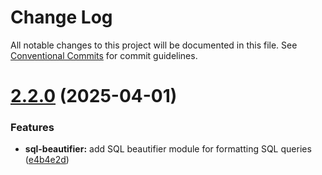 # Change Log

All notable changes to this project will be documented in this file.
See [Conventional Commits](https://conventionalcommits.org) for commit guidelines.

# [2.2.0](https://github.com/clabroche/stack-monitor/compare/v2.1.5...v2.2.0) (2025-04-01)

### Features

* **sql-beautifier:** add SQL beautifier module for formatting SQL queries ([e4b4e2d](https://github.com/clabroche/stack-monitor/commit/e4b4e2dd332cfa120c70e382b799d81f655e24ff))
